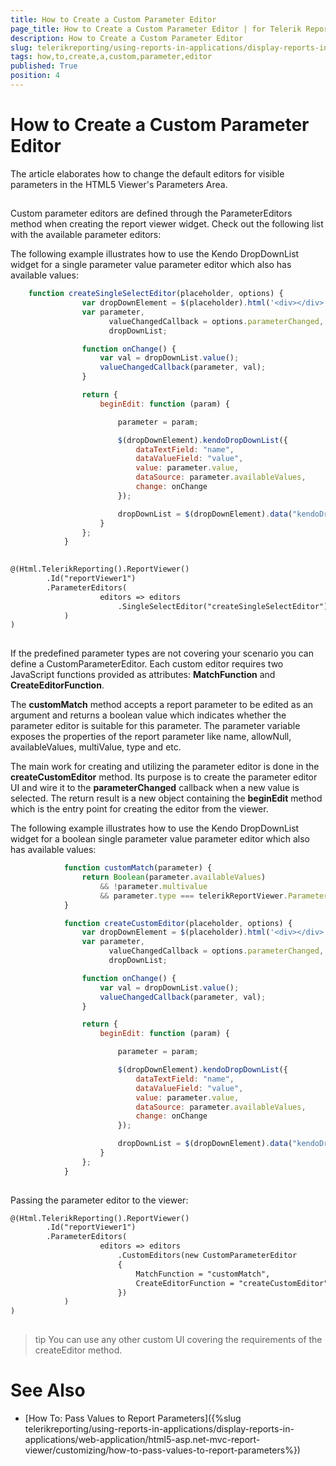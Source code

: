 ```yaml
---
title: How to Create a Custom Parameter Editor
page_title: How to Create a Custom Parameter Editor | for Telerik Reporting Documentation
description: How to Create a Custom Parameter Editor
slug: telerikreporting/using-reports-in-applications/display-reports-in-applications/web-application/html5-asp.net-mvc-report-viewer/customizing/how-to-create-a-custom-parameter-editor
tags: how,to,create,a,custom,parameter,editor
published: True
position: 4
---
```


# How to Create a Custom Parameter Editor



The article elaborates how to change the default editors for visible parameters in the HTML5 Viewer's Parameters Area.
      

## 

Custom parameter editors are defined through the ParameterEditors method when creating the report viewer widget.
          Check out the following list with the available parameter editors:
        

The following example illustrates how to use the Kendo DropDownList widget for a
          single parameter value parameter editor which also has available values:
        

	
````js
    function createSingleSelectEditor(placeholder, options) {
                var dropDownElement = $(placeholder).html('<div></div>');
                var parameter,
                      valueChangedCallback = options.parameterChanged,
                      dropDownList;

                function onChange() {
                    var val = dropDownList.value();
                    valueChangedCallback(parameter, val);
                }

                return {
                    beginEdit: function (param) {

                        parameter = param;

                        $(dropDownElement).kendoDropDownList({
                            dataTextField: "name",
                            dataValueField: "value",
                            value: parameter.value,
                            dataSource: parameter.availableValues,
                            change: onChange
                        });

                        dropDownList = $(dropDownElement).data("kendoDropDownList");
                    }
                };
            }
        
````



	
````xml
@(Html.TelerikReporting().ReportViewer()
        .Id("reportViewer1")
        .ParameterEditors(
                    editors => editors
                        .SingleSelectEditor("createSingleSelectEditor")
            )
)
          
````



If the predefined parameter types are not covering your scenario you can define a CustomParameterEditor.
          Each custom editor requires two JavaScript functions provided as attributes: __MatchFunction__ and __CreateEditorFunction__.
        

The __customMatch__ method accepts a report parameter to be edited as an argument and returns a boolean value which indicates
          whether the parameter editor is suitable for this parameter. The parameter variable exposes the properties of the report parameter like name,
          allowNull, availableValues, multiValue, type and etc.
        

The main work for creating and utilizing the parameter editor is done in the __createCustomEditor__ method.
          Its purpose is to create the parameter editor UI and wire it to the __parameterChanged__ callback when a new value is selected.
          The return result is a new object containing the __beginEdit__ method which is the entry point for creating the editor from the viewer.
        

The following example illustrates how to use the Kendo DropDownList widget for a
          boolean single parameter value parameter editor which also has available values:
        

	
````js
            function customMatch(parameter) {
                return Boolean(parameter.availableValues)
                    && !parameter.multivalue
                    && parameter.type === telerikReportViewer.ParameterTypes.BOOLEAN;
            }

            function createCustomEditor(placeholder, options) {
                var dropDownElement = $(placeholder).html('<div></div>');
                var parameter,
                      valueChangedCallback = options.parameterChanged,
                      dropDownList;

                function onChange() {
                    var val = dropDownList.value();
                    valueChangedCallback(parameter, val);
                }

                return {
                    beginEdit: function (param) {

                        parameter = param;

                        $(dropDownElement).kendoDropDownList({
                            dataTextField: "name",
                            dataValueField: "value",
                            value: parameter.value,
                            dataSource: parameter.availableValues,
                            change: onChange
                        });

                        dropDownList = $(dropDownElement).data("kendoDropDownList");
                    }
                };
            }
        
````



Passing the parameter editor to the viewer:
        

	
````xml
@(Html.TelerikReporting().ReportViewer()
        .Id("reportViewer1")
        .ParameterEditors(
                    editors => editors
                        .CustomEditors(new CustomParameterEditor
                        {
                            MatchFunction = "customMatch",
                            CreateEditorFunction = "createCustomEditor"
                        })
            )
)
          
````



>tip You can use any other custom UI covering the requirements of the createEditor method.


# See Also


 * [How To: Pass Values to Report Parameters]({%slug telerikreporting/using-reports-in-applications/display-reports-in-applications/web-application/html5-asp.net-mvc-report-viewer/customizing/how-to-pass-values-to-report-parameters%})
